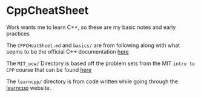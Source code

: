 # CppCheatSheet
Work wants me to learn C++, so these are my basic notes and early practices

The `CPPCHeatSheet.md` and `basics/` are from following along with what seems 
to be the official C++ documentation [here](https://cplusplus.com/doc/tutorial/)

The `MIT_ocw/` Directory is based off the problem sets from the MIT `intro to
CPP` course that can be found [here](https://ocw.mit.edu/courses/6-096-introduction-to-c-january-iap-2011/pages/assignments/)

The `learncpp/` directory is from code written while going through the 
[learncpp](https://www.learncpp.com/) website. 
